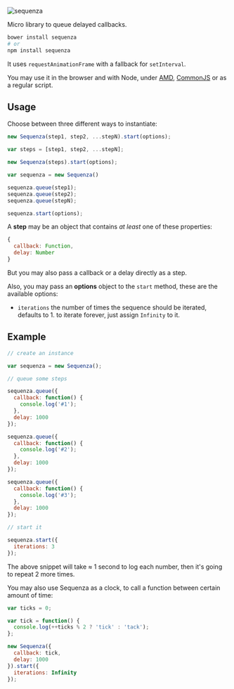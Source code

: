 ![sequenza](http://gibatronic.github.io/sequenza/etc/sequenza.svg)

Micro library to queue delayed callbacks.

```sh
bower install sequenza
# or
npm install sequenza
```

It uses `requestAnimationFrame` with a fallback for `setInterval`.

You may use it in the browser and with Node, under [AMD](https://github.com/amdjs/amdjs-api/blob/master/AMD.md), [CommonJS](http://wiki.commonjs.org/wiki/Modules/1.1.1) or as a regular script.

## Usage

Choose between three different ways to instantiate:

```js
new Sequenza(step1, step2, ...stepN).start(options);
```

```js
var steps = [step1, step2, ...stepN];

new Sequenza(steps).start(options);
```

```js
var sequenza = new Sequenza()

sequenza.queue(step1);
sequenza.queue(step2);
sequenza.queue(stepN);

sequenza.start(options);
```

A **step** may be an object that contains *at least* one of these properties:

```js
{
  callback: Function,
  delay: Number
}
```

But you may also pass a callback or a delay directly as a step.

Also, you may pass an **options** object to the `start` method, these are the available options:

* `iterations` the number of times the sequence should be iterated, defaults to 1. to iterate forever, just assign `Infinity` to it.

## Example

```js
// create an instance

var sequenza = new Sequenza();

// queue some steps

sequenza.queue({
  callback: function() {
    console.log('#1');
  },
  delay: 1000
});

sequenza.queue({
  callback: function() {
    console.log('#2');
  },
  delay: 1000
});

sequenza.queue({
  callback: function() {
    console.log('#3');
  },
  delay: 1000
});

// start it

sequenza.start({
  iterations: 3
});
```

The above snippet will take ≈ 1 second to log each number, then it's going to repeat 2 more times.

You may also use Sequenza as a clock, to call a function between certain amount of time:

```js
var ticks = 0;

var tick = function() {
  console.log(++ticks % 2 ? 'tick' : 'tack');
};

new Sequenza({
  callback: tick,
  delay: 1000
}).start({
  iterations: Infinity
});
```
